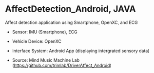 # AffectDetection_Android, JAVA

Affect detection application using Smartphone, OpenXC, and ECG

- Sensor: IMU (Smartphone), ECG

- Vehicle Device: OpenXC

- Interface System: Android App (displaying intergrated sensory data)

- Source: Mind Music Machine Lab (https://github.com/trimlab/DriverAffect_Android)
